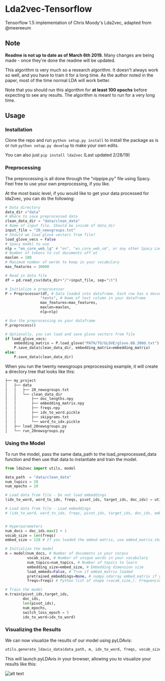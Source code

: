 # Lda2vec-Tensorflow
Tensorflow 1.5 implementation of Chris Moody's Lda2vec, adapted from @meereeum

## Note
**Readme is not up to date as of March 6th 2019.** Many changes are being made - once they're done the readme will be updated.

This algorithm is very much so a research algorithm. It doesn't always work so well, and you have to train it for a long time. As the author noted in the paper, most of the time normal LDA will work better.

Note that you should run this algorithm for **at least 100 epochs** before expecting to see any results. The algorithm is meant to run for a very long time. 

## Usage
### Installation
Clone the repo and run `python setup.py install` to install the package as is or run `python setup.py develop` to make your own edits. 

You can also just `pip install lda2vec` (Last updated 2/28/19)

### Preprocessing

The preprocessing is all done through the "nlppipe.py" file using Spacy. Feel free to use your own preprocessing, if you like.

At the most basic level, if you would like to get your data processed for lda2vec,
you can do the following:

```python
# Data directory
data_dir ="data"
# Where to save preprocessed data
clean_data_dir = "data/clean_data"
# Name of input file. Should be inside of data_dir
input_file = "20_newsgroups.txt"
# Should we load glove vectors from file?
load_glove_vecs = False
# Spacy model to use
nlp = "en_core_web_lg" # "en", "en_core_web_sm", or any other Spacy Language model you have
# Number of tokens to cut documents off at
maxlen = 100
# Maximum number of words to keep in your vocabulary
max_features = 30000

# Read in data file
df = pd.read_csv(data_dir+"/"+input_file, sep="\t")

# Initialize a preprocessor
P = Preprocessor(df, # Data loaded into dataframe. Each row has a document.
                "texts", # Name of text column in your dataframe
                max_features=max_features,
                maxlen=maxlen,
                nlp=nlp)

# Run the preprocessing on your dataframe
P.preprocess()

# Optionally, you can load and save glove vectors from file
if load_glove_vecs:
    embedding_matrix = P.load_glove("PATH/TO/GLOVE/glove.6B.300d.txt")
    P.save_data(clean_data_dir, embedding_matrix=embedding_matrix)
else:
    P.save_data(clean_data_dir)
```

When you run the twenty newsgroups preprocessing example, it will create a directory tree that looks like this:
```bash
├── my_project
│   ├── data
│   │   ├── 20_newsgroups.txt
│   │   └── clean_data_dir
│   │       ├── doc_lengths.npy
│   │       ├── embedding_matrix.npy
│   │       ├── freqs.npy
│   │       ├── idx_to_word.pickle
│   │       ├── skipgrams.txt
│   │       └── word_to_idx.pickle
│   ├── load_20newsgroups.py
│   └── run_20newsgroups.py
```

### Using the Model

To run the model, pass the same data_path to the
load_preprocessed_data function and then use that data to instantiate and train the model.

```python
from lda2vec import utils, model

data_path  = "data/clean_data"
num_topics = 20
num_epochs = 20

# Load data from file - Do not load embeddings
(idx_to_word, word_to_idx, freqs, pivot_ids, target_ids, doc_ids) = utils.load_preprocessed_data(data_path)

# Load data from file - Load embeddings
# (idx_to_word, word_to_idx, freqs, pivot_ids, target_ids, doc_ids, embed_matrix) = utils.load_preprocessed_data(data_path, load_embed_matrix=True)


# Hyperparameters
num_docs = doc_ids.max() + 1
vocab_size = len(freqs)
embed_size = 128 # If you loaded the embed matrix, use embed_matrix.shape[1]

# Initialize the model
m = model(num_docs, # Number of documents in your corpus
          vocab_size, # Number of unique words in your vocabulary
          num_topics=num_topics, # Number of topics to learn
          embedding_size=embed_size, # Embedding dimension size
          load_embeds=False, # True if embed_matrix loaded
          pretrained_embeddings=None, # numpy.ndarray embed_matrix if you loaded it
          freqs=freqs) # Python list of shape (vocab_size,). Frequencies of each token, same order as embed matrix mappings.

# Train the model
m.train(pivot_ids,target_ids,
        doc_ids,
        len(pivot_ids),
        num_epochs,
        switch_loss_epoch = 5
        idx_to_word=idx_to_word)
```

### Visualizing the Results
We can now visualize the results of our model using pyLDAvis:
```python
utils.generate_ldavis_data(data_path, m, idx_to_word, freqs, vocab_size)
```
This will launch pyLDAvis in your browser, allowing you to visualize your results like this:

![alt text](https://github.com/nateraw/Lda2vec-Tensorflow/blob/master/pyLDAvis_results.png)
